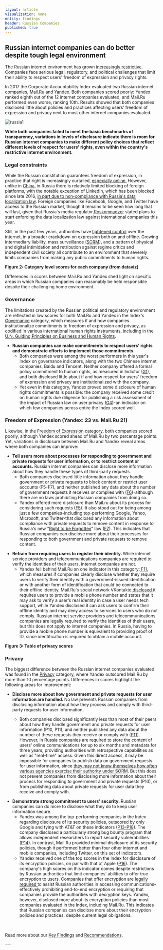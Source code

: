 ```yaml
---
layout: article
visualization: none
entity: findings
header: Russian Companies
published: true
---
```

<h2>Russian internet companies can do better despite tough legal environment </h2>
<p>The Russian internet environment has grown <a href="https://freedomhouse.org/report/freedom-net/2016/russia">increasingly restrictive</a>. Companies face serious legal, regulatory, and political challenges that limit their ability to respect users' freedom of expression and privacy rights.</p>
<p>In 2017 the Corporate Accountability Index evaluated two Russian internet companies, <a href="https://rankingdigitalrights.org/index2017/companies/mailru">Mail.Ru</a> and <a href="https://rankingdigitalrights.org/index2017/companies/yandex">Yandex</a>. Both companies scored poorly: Yandex ranked eighth out of the 12 internet companies evaluated, and Mail.Ru performed even worse, ranking 10th. Results showed that both companies disclosed little about policies and practices affecting users' freedom of expression and privacy next to most other internet companies evaluated. </p>
<p><img src="russia12.jpg" alt="russia1"></p>
<p><strong>While both companies failed to meet the basic benchmarks of transparency, variations in levels of disclosure indicate there is room for Russian internet companies to make different policy choices that reflect different levels of respect for users' rights, even within the country's restrictive internet environment. </strong></p>
<h3>Legal constraints</h3>
<p>While the Russian constitution guarantees freedom of expression, in practice that right is increasingly curtailed, <a href="https://russiadigitalrights.org/">especially online</a><a href="https://freedomhouse.org/report/freedom-net/2016/russia">.</a> However, unlike in <a href="https://rankingdigitalrights.org/index2017/findings/china">China</a>, in Russia there is relatively limited blocking of foreign platforms, with the notable exception of LinkedIn, which has been blocked since late 2016, <a href="http://www.reuters.com/article/us-russia-linkedin-idUSKBN13C0RN">in part due to non-compliance with Russia's data localization law</a>. Foreign companies like Facebook, Google, and Twitter have access to the Russian market, though it remains to be seen how long that will last, given that Russia's media regulator<a href="https://www.article19.org/resources.php/resource/38337/en/russia:-increased-internet-regulation-poses-serious-challenge-to-online-expression"> Roskomnadzor</a> stated plans to start enforcing the data localization law against international companies this year.</p>
<p>Still, in the past few years, authorities have <a href="https://rg.ru/2014/08/06/informacia-site-dok.html">tightened control</a> over the internet, in a broader crackdown on expression both on and offline. Growing intermediary liability, mass surveillance (<a href="http://www.worldpolicy.org/journal/fall2013/Russia-surveillance">SORM</a>), and a pattern of physical and digital intimidation and retribution against regime critics and independent civil society all contribute to an environment that severely limits companies from making any public commitments to human rights. </p>
<p><strong>Figure 2: Category level scores for each company (from dataviz)</strong></p>
<p>Differences in scores between Mail.Ru and Yandex shed light on specific areas in which Russian companies can reasonably be held responsible despite their challenging home environment.</p>
<h3>Governance </h3>
<p>The limitations created by the Russian political and regulatory environment are reflected in low scores for both Mail.Ru and Yandex in the Index's <a href="https://rankingdigitalrights.org/2017-indicators/#G">Governance</a> category, which measures if and how companies institutionalize commitments to freedom of expression and privacy, as codified in various international human rights instruments, including in the <a href="http://www.ohchr.org/Documents/Publications/GuidingPrinciplesBusinessHR_EN.pdf">U.N. Guiding Principles on Business and Human Rights</a>.</p>
<ul>
<li><strong>Russian companies can make commitments to respect users' rights and demonstrate efforts to implement those commitments. </strong>
<ul>
<li>Both companies were among the worst performers in this year's Index on governance indicators, along with the two Chinese internet companies, Baidu and Tencent. Neither company offered a formal policy commitment to human rights, as measured in Indictor (<a href="https://rankingdigitalrights.org/2017-indicators/#G1">G1</a>), and both disclosed little about if and how respect for users' freedom of expression and privacy are institutionalized with the company. </li>
<li>Yet even in this category, Yandex proved some disclosure of human rights commitments is possible: the company received some credit on human rights due diligence for publishing a risk assessment of the impact of Russian law on user privacy (<a href="https://rankingdigitalrights.org/2017-indicators/#G4">G4</a>)-an indicator on which few companies across entire the Index scored well.</li>
</ul>
</li>
</ul>
<h3>Freedom of Expression (Yandex: 23 vs. Mail.Ru 21)</h3>
<p>Likewise, in the <a href="https://rankingdigitalrights.org/2017-indicators/#F">Freedom of Expression</a> category, both companies scored poorly, although Yandex scored ahead of Mail.Ru by two percentage points. Yet, variations in disclosure between Mail.Ru and Yandex reveal areas where both companies can improve:</p>
<ul>
<li><strong>Tell users more about processes for responding to government and private requests for user information, or to restrict content or accounts.</strong> Russian internet companies can disclose more information about how they handle these types of third-party requests.
<ul>
<li>Both companies disclosed little information about they handle government or private requests to block content or restrict user accounts (F5-F7), and neither published any data about the number of government requests it receives or complies with (<a href="https://rankingdigitalrights.org/2017-indicators/#F6">F6</a>)-although there are no laws prohibiting Russian companies from doing so.</li>
<li>Yandex offered more disclosure than Mail.ru about its process for considering such requests (<a href="https://rankingdigitalrights.org/2017-indicators/#F5">F5</a>). It also stood out for being among just a few companies-including top-performing Google, Yahoo, Microsoft, and Twitter-that disclosed any information about compliance with private requests to remove content in response to Russia's new "<a href="https://www.article19.org/resources.php/resource/38099/en/legal-analysis:-russia%27s-right-to-be-forgotten">Right to be Forgotten</a>" law (<a href="https://rankingdigitalrights.org/2017-indicators/#F7">F7</a>). This indicates that Russian companies can disclose more about their processes for responding to both government and private requests to remove content.</li>
</ul>
</li>
</ul>
<ul>
<li><strong>Refrain from requiring users to register their identity. </strong>While internet service providers and telecommunications companies are required to verify the identities of their users, internet companies are not.
<ul>
<li>Yandex fell behind Mail.Ru on one indicator in this category:<a href="https://rankingdigitalrights.org/2017-indicators/#F11"> F11</a>, which measures if companies clearly disclose whether they require users to verify their identity with a government-issued identification or with another form of identification that could be connected to their offline identity. Mail.Ru's social network VKontakte<a href="https://vk.com/privacy"> disclosed </a>it requires users to provide a mobile phone number and states that it may ask to verify a user's real identity in case a user needs tech support, while Yandex disclosed it can ask users to confirm their offline identity and may deny access to services to users who do not comply. Russian internet service providers and telecommunications companies are legally required to verify the identities of their users, but this does not apply to internet companies. In Russia, having to provide a mobile phone number is equivalent to providing proof of ID, since identification is required to obtain a mobile account.</li>
</ul>
</li>
</ul>
<p></p>
<p><strong>Figure 3: Table of privacy scores </strong></p>
<h3>Privacy</h3>
<p>The biggest difference between the Russian internet companies evaluated was found in the <a href="https://rankingdigitalrights.org/2017-indicators/#P">Privacy</a> category, where Yandex outscored Mail.Ru by more than 10 percentage points. Differences in scores highlight the following areas for improvement:</p>
<ul>
<li><strong>Disclose more about how government and private requests for user information are handled. </strong>No law prevents Russian companies from disclosing information about how they process and comply with third-party requests for user information. </li>
</ul>
<ul>
<ul>
<li>Both companies disclosed significantly less than most of their peers about how they handle government and private requests for user information (P10, P11), and neither published any data about the number of these requests they receive or comply with (<a href="https://rankingdigitalrights.org/2017-indicators/#P11">P11</a>). However, in Russia companies are required to store the content of users' online communications for up to six months and metadata for three years, providing authorities with retrospective capabilities as well as "real-time" access. Given this direct access, it may be impossible for companies to publish data on government requests for user information, since <a href="http://www.publicaffairsbooks.com/book/hardcover/the-red-web/9781610395731">they may not know themselves how often various agencies exercise their authority under SORM</a>. But this does not prevent companies from disclosing more information about their process for responding to government and private requests (P10), or from publishing data about private requests for user data they receive and comply with.</li>
</ul>
</ul>
<ul>
<li><strong>Demonstrate strong commitment to users' security. </strong>Russian companies can do more to disclose what they do to keep user information secure.
<ul>
<li>Yandex was among the top-performing companies in the Index regarding disclosure of its security policies, outscored by only Google and tying with AT&T on these indicators (<a href="https://rankingdigitalrights.org/2017-indicators/#P13">P13-P18</a>). The company disclosed a particularly strong bug bounty program that allows independent researchers to report security vulnerabilities (<a href="https://rankingdigitalrights.org/2017-indicators/#P14">P14</a>). In contrast, Mail.Ru provided minimal disclosure of its security policies, though it performed better than four other internet and mobile companies, including Twitter, on this set of indicators.</li>
<li>Yandex received one of the top scores in the Index for disclosure of its encryption policies, on par with that of Apple (<a href="https://rankingdigitalrights.org/2017-indicators/#P16">P16</a>). The company's high scores on this indicator comes despite restrictions by Russian authorities that limit companies' abilities to offer true encryption to users. Companies that offer encryption are <a href="https://www.eff.org/deeplinks/2016/07/russia-asks-impossible-its-new-surveillance-laws.">legally required </a>to assist Russian authorities in accessing communications<strong>-</strong>effectively prohibiting end-to-end encryption or requiring that companies provide the authorities with decryption keys. Yandex, however, disclosed more about its encryption policies than most companies evaluated in the Index, including Mail.Ru. This indicates that Russian companies can disclose more about their encryption policies and practices, despite current legal obligations.</li>
</ul>
</li>
</ul>
<p><br /><br />Read more about our <a href="https://rankingdigitalrights.org/index2017/findings/keyfindings">Key Findings</a> and <a href="https://rankingdigitalrights.org/index2017/findings/recommendations">Recommendations</a>.</p>
---